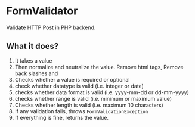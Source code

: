 # FormValidator
Validate HTTP Post in PHP backend.

## What it does?

1. It takes a value
2. Then normalize and neutralize the value. Remove html tags, Remove back slashes and 
3. Checks whether a value is required or optional
4. check whether datatype is valid (i.e. integer or date)
5. checks whether data format is valid (i.e. yyyy-mm-dd or dd-mm-yyyy)
6. checks whether range is valid (i.e. minimum or maximum value)
7. Checks whether length is valid (i.e. maximum 10 characters)
8. If any validation fails, throws `FormValidationException`
9. If everything is fine, returns the value.


